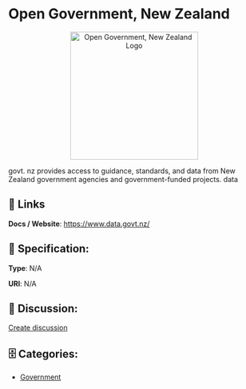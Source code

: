 # Open Government, New Zealand
<p align="center">
    <img width="256" src="https://raw.githubusercontent.com/apis-list/apis-list/main/apis/open-government-new-zealand/logo_256x256.png" alt="Open Government, New Zealand Logo"/>
</p>

govt. nz provides access to guidance, standards, and data from New Zealand government agencies and government-funded projects. data

##  🔗 Links
**Docs / Website**: https://www.data.govt.nz/

## 🧬 Specification:
**Type**: N/A

**URI**: N/A

## 💬 Discussion:
[Create discussion](https://github.com/apis-list/apis-list/discussions/new)

## 🗄️ Categories:
- [Government](https://github.com/apis-list/apis-list#government)



